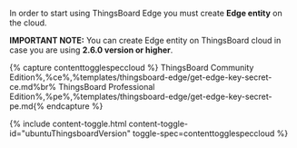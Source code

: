 In order to start using ThingsBoard Edge you must create <strong>Edge entity</strong> on the cloud. 

**IMPORTANT NOTE:** You can create Edge entity on ThingsBoard cloud in case you are using **2.6.0 version or higher**. 

{% capture contenttogglespeccloud %}
ThingsBoard Community Edition%,%ce%,%templates/thingsboard-edge/get-edge-key-secret-ce.md%br%
ThingsBoard Professional Edition%,%pe%,%templates/thingsboard-edge/get-edge-key-secret-pe.md{% endcapture %}

{% include content-toggle.html content-toggle-id="ubuntuThingsboardVersion" toggle-spec=contenttogglespeccloud %} 


